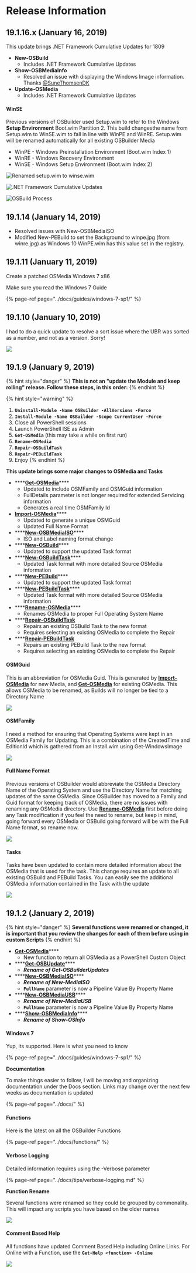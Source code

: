 # Release Information

## 19.1.16.x \(January 16, 2019\)

This update brings .NET Framework Cumulative Updates for 1809

* **New-OSBuild**
  * Includes .NET Framework Cumulative Updates
* **Show-OSBMediaInfo**
  * Resolved an issue with displaying the Windows Image information.  Thanks [@SuneThomsenDK](https://twitter.com/SuneThomsenDK)
* **Update-OSMedia**
  * Includes .NET Framework Cumulative Updates

#### WinSE

Previous versions of OSBuilder used Setup.wim to refer to the Windows **Setup Environment** Boot.wim Partition 2.  This build changesthe name from Setup.wim to WinSE.wim to fall in line with WinPE and WinRE.  Setup.wim will be renamed automatically for all existing OSBuilder Media

* WinPE - Windows Preinstallation Environment \(Boot.wim Index 1\)
* WinRE - Windows Recovery Environment
* WinSE - Windows Setup Environment \(Boot.wim Index 2\)

![Renamed setup.wim to winse.wim](../../.gitbook/assets/2019-01-16_11-08-26.png)

![.NET Framework Cumulative Updates](../../.gitbook/assets/2019-01-16_1-24-32.png)

![OSBuild Process](../../.gitbook/assets/2019-01-16_2-20-22.png)

## 19.1.14 \(January 14, 2019\)

* Resolved issues with New-OSBMediaISO
* Modified New-PEBuild to set the Background to winpe.jpg \(from winre.jpg\) as Windows 10 WinPE.wim has this value set in the registry.

## 19.1.11 \(January 11, 2019\)

Create a patched OSMedia Windows 7 x86

Make sure you read the Windows 7 Guide

{% page-ref page="../docs/guides/windows-7-sp1/" %}

## 19.1.10 \(January 10, 2019\)

I had to do a quick update to resolve a sort issue where the UBR was sorted as a number, and not as a version.  Sorry!

![](../../.gitbook/assets/2019-01-10_2-34-48.png)

## 19.1.9 \(January 9, 2019\)

{% hint style="danger" %}
**This is not an "update the Module and keep rolling" release.  Follow these steps, in this order:**
{% endhint %}

{% hint style="warning" %}
1. **`Uninstall-Module -Name OSBuilder -AllVersions -Force`**
2. **`Install-Module -Name OSBuilder -Scope CurrentUser -Force`**
3. Close all PowerShell sessions
4. Launch PowerShell ISE as Admin
5. **`Get-OSMedia`** \(this may take a while on first run\)
6. **`Rename-OSMedia`**
7. **`Repair-OSBuildTask`**
8. **`Repair-PEBuildTask`**
9. Enjoy
{% endhint %}

**This update brings some major changes to OSMedia and Tasks**

* \*\*\*\*[**Get-OSMedia**](../docs/functions/osmedia/get-osmedia.md)\*\*\*\*
  * Updated to include OSMFamily and OSMGuid information
  * FullDetails parameter is not longer required for extended Servicing information
  * Generates a real time OSMFamily Id
* [**Import-OSMedia**](../docs/functions/osmedia/import-osmedia.md)\*\*\*\*
  * Updated to generate a unique OSMGuid
  * Updated Full Name Format
* \*\*\*\*[**New-OSBMediaISO**](../docs/functions/osbmedia/new-osbmediaiso.md)\*\*\*\*
  * ISO and Label naming format change
* \*\*\*\*[**New-OSBuild**](../docs/functions/osbuild/new-osbuild.md)\*\*\*\*
  * Updated to support the updated Task format 
* \*\*\*\*[**New-OSBuildTask**](../docs/functions/osbuild/new-osbuildtask/)\*\*\*\*
  * Updated Task format with more detailed Source OSMedia information
* \*\*\*\*[**New-PEBuild**](../docs/functions/pebuild/new-pebuild.md)\*\*\*\*
  * Updated to support the updated Task format
* \*\*\*\*[**New-PEBuildTask**](../docs/functions/pebuild/new-pebuildtask/)\*\*\*\*
  * Updated Task format with more detailed Source OSMedia information
* \*\*\*\*[**Rename-OSMedia**](../docs/functions/maintenance/rename-osmedia.md)\*\*\*\*
  * Renames OSMedia to proper Full Operating System Name
* \*\*\*\*[**Repair-OSBuildTask**](../docs/functions/maintenance/repair-osbuildtask.md)
  * Repairs an existing OSBuild Task to the new format
  * Requires selecting an existing OSMedia to complete the Repair
* \*\*\*\*[**Repair-PEBuildTask**](../docs/functions/maintenance/repair-pebuildtask.md)
  * Repairs an existing PEBuild Task to the new format
  * Requires selecting an existing OSMedia to complete the Repair

#### OSMGuid

This is an abbreviation for OSMedia Guid.  This is generated by [**Import-OSMedia**](../docs/functions/osmedia/import-osmedia.md) for new Media, and [**Get-OSMedia**](../docs/functions/osmedia/get-osmedia.md) for existing OSMedia. This allows OSMedia to be renamed, as Builds will no longer be tied to a Directory Name

![](../../.gitbook/assets/2019-01-09_21-05-22.png)

#### OSMFamily

I need a method for ensuring that Operating Systems were kept in an OSMedia Family for Updating.  This is a combination of the CreatedTime and EditionId which is gathered from an Install.wim using Get-WindowsImage

![](../../.gitbook/assets/2019-01-09_21-38-15.png)

#### Full Name Format

Previous versions of OSBuilder would abbreviate the OSMedia Directory Name of the Operating System and use the Directory Name for matching updates of the same OSMedia.  Since OSBuilder has moved to a Family and Guid format for keeping track of OSMedia, there are no issues with renaming any OSMedia directory.  Use [**Rename-OSMedia**](../docs/functions/maintenance/rename-osmedia.md) first before doing any Task modification if you feel the need to rename, but keep in mind, going forward every OSMedia or OSBuild going forward will be with the Full Name format, so rename now.

![](../../.gitbook/assets/2019-01-07_0-49-02b.png)

#### Tasks

Tasks have been updated to contain more detailed information about the OSMedia that is used for the task.  This change requires an update to all existing OSBuild and PEBuild Tasks.  You can easily see the additional OSMedia information contained in the Task with the update

![](../../.gitbook/assets/2019-01-06_23-39-58.png)

## 19.1.2 \(January 2, 2019\)

{% hint style="danger" %}
**Several functions were renamed or changed, it is important that you review the changes for each of them before using in custom Scripts**
{% endhint %}

* [**Get-OSMedia**](../docs/functions/osmedia/get-osmedia.md)\*\*\*\*
  * New function to return all OSMedia as a PowerShell Custom Object
* \*\*\*\*[**Get-OSBUpdate**](../docs/functions/osbupdate/get-osbupdate.md)\*\*\*\*
  * _**Rename of Get-OSBuilderUpdates**_
* \*\*\*\*[**New-OSBMediaISO**](../docs/functions/osbmedia/new-osbmediaiso.md)\*\*\*\*
  * _**Rename of New-MediaISO**_
  * **`FullName`** parameter is now a Pipeline Value By Property Name 
* \*\*\*\*[**New-OSBMediaUSB**](../docs/functions/osbmedia/new-osbmediausb.md)\*\*\*\*
  * _**Rename of New-MediaUSB**_
  * **`FullName`** parameter is now a Pipeline Value By Property Name
* \*\*\*\*[**Show-OSBMediaInfo**](../docs/functions/osbmedia/show-osbmediainfo.md)\*\*\*\*
  * _**Rename of Show-OSInfo**_

#### **Windows 7**

Yup, its supported.  Here is what you need to know

{% page-ref page="../docs/guides/windows-7-sp1/" %}

**Documentation**

To make things easier to follow, I will be moving and organizing documentation under the Docs section.  Links may change over the next few weeks as documentation is updated

{% page-ref page="../docs/" %}

#### Functions

Here is the latest on all the OSBuilder Functions

{% page-ref page="../docs/functions/" %}

#### Verbose Logging

Detailed information requires using the -Verbose parameter

{% page-ref page="../docs/tips/verbose-logging.md" %}

**Function Rename**

Several functions were renamed so they could be grouped by commonality.  This will impact any scripts you have based on the older names

![](../../.gitbook/assets/2019-01-01_10-19-31.png)

#### Comment Based Help

All functions have updated Comment Based Help including Online Links.  For Online with a Function, use the **`Get-Help <function> -Online`**

![](../../.gitbook/assets/2019-01-02_12-25-27.png)



